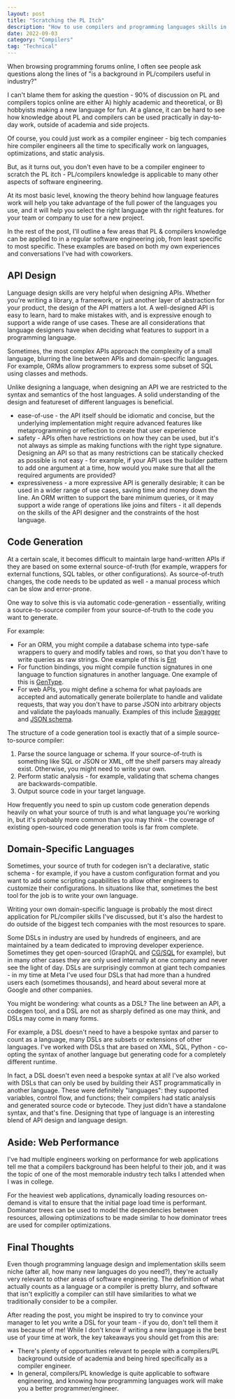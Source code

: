 ```yaml
---
layout: post
title: "Scratching the PL Itch"
description: "How to use compilers and programming languages skills in industry without being a compiler engineer"
date: 2022-09-03
category: "Compilers"
tag: "Technical"
---
```


When browsing programming forums online, I often see people ask questions along the lines of "is a background in PL/compilers useful in industry?"

<!-- more -->

I can't blame them for asking the question - 90% of discussion on PL and compilers topics online are either A) highly academic and theoretical, or B) hobbyists making a new language for fun. At a glance, it can be hard to see how knowledge about PL and compilers can be used practically in day-to-day work, outside of academia and side projects.

Of course, you could just work as a compiler engineer - big tech companies hire compiler engineers all the time to specifically work on languages, optimizations, and static analysis. 

But, as it turns out, you don't even have to be a compiler engineer to scratch the PL itch - PL/compilers knowledge is applicable to many other aspects of software engineering. 

At its most basic level, knowing the theory behind how language features work will help you take advantage of the full power of the languages you use, and it will help you select the right language with thr right features. for your team or company to use for a new project.

In the rest of the post, I'll outline a few areas that PL & compilers knowledge can be applied to in a regular software engineering job, from least specific to most specific. These examples are based on both my own experiences and conversations I've had with coworkers.

## API Design

Language design skills are very helpful when designing APIs. Whether you're writing a library, a framework, or just another layer of abstraction for your product, the design of the API matters a lot. A well-designed API is easy to learn, hard to make mistakes with, and is expressive enough to support a wide range of use cases. These are all considerations that language designers have when deciding what features to support in a programming language.

Sometimes, the most complex APIs approach the complexity of a small language, blurring the line between APIs and domain-specific languages. For example, ORMs allow programmers to express some subset of SQL using classes and methods. 

Unlike designing a language, when designing an API we are restricted to the syntax and semantics of the host languages. A solid understanding of the design and featureset of different languages is beneficial.
- ease-of-use - the API itself should be idiomatic and concise, but the underlying implementation might require advanced features like metaprogramming or reflection to create that user experience
- safety - APIs often have restrictions on how they can be used, but it's not always as simple as making functions with the right type signature. Designing an API so that as many restrictions can be statically checked as possible is not easy - for example, if your API uses the builder pattern to add one argument at a time, how would you make sure that all the required arguments are provided?
- expressiveness - a more expressive API is generally desirable; it can be used in a wider range of use cases, saving time and money down the line. An ORM written to support the bare minimum queries, or it may support a wide range of operations like joins and filters - it all depends on the skills of the API designer and the constraints of the host language.

## Code Generation

At a certain scale, it becomes difficult to maintain large hand-written APIs if they are based on some external source-of-truth (for example, wrappers for external functions, SQL tables, or other configurations). As source-of-truth changes, the code needs to be updated as well - a manual process which can be slow and error-prone. 

One way to solve this is via automatic code-generation - essentially, writing a source-to-source compiler from your source-of-truth to the code you want to generate.

For example:
- For an ORM, you might compile a database schema into type-safe wrappers to query and modify tables and rows, so that you don't have to write queries as raw strings. One example of this is [Ent](https://github.com/ent/ent)
- For function bindings, you might compile function signatures in one language to function signatures in another language. One example of this is [GenType](https://rescript-lang.org/docs/gentype/latest/introduction).
- For web APIs, you might define a schema for what payloads are accepted and automatically generate boilerplate to handle and validate requests, that way you don't have to parse JSON into arbitrary objects and validate the payloads manually. Examples of this include [Swagger](https://swagger.io/) and [JSON schema](https://json-schema.org/).

The structure of a code generation tool is exactly that of a simple source-to-source compiler:
1. Parse the source language or schema. If your source-of-truth is something like SQL or JSON or XML, off the shelf parsers may already exist. Otherwise, you might need to write your own.
2. Perform static analysis - for example, validating that schema changes are backwards-compatible.
3. Output source code in your target language.

How frequently you need to spin up custom code generation depends heavily on what your source of truth is and what language you're working in, but it's probably more common than you may think - the coverage of existing open-sourced code generation tools is far from complete.

## Domain-Specific Languages

Sometimes, your source of truth for codegen isn't a declarative, static schema - for example, if you have a custom configuration format and you want to add some scripting capabilities to allow other engineers to customize their configurations. In situations like that, sometimes the best tool for the job is to write your own language.

Writing your own domain-specific language is probably the most direct application for PL/compiler skills I've discussed, but it's also the hardest to do outside of the biggest tech companies with the most resources to spare. 

Some DSLs in industry are used by hundreds of engineers, and are maintained by a team dedicated to improving developer experience. Sometimes they get open-sourced (GraphQL and [CG/SQL](https://cgsql.dev/) for example), but in many other cases they are only used internally at one company and never see the light of day. DSLs are surprisingly common at giant tech companies - in my time at Meta I've used four DSLs that had more than a hundred users each (sometimes thousands), and heard about several more at Google and other companies.

You might be wondering: what counts as a DSL? The line between an API, a codegen tool, and a DSL are not as sharply defined as one may think, and DSLs may come in many forms.

For example, a DSL doesn't need to have a bespoke syntax and parser to count as a language, many DSLs are subsets or extensions of other languages. I've worked with DSLs that are based on XML, SQL, Python - co-opting the syntax of another language but generating code for a completely different runtime.

In fact, a DSL doesn't even need a bespoke syntax at all! I've also worked with DSLs that can only be used by building their AST programmatically in another language. These were definitely "languages": they supported variables, control flow, and functions; their compilers had static analysis and generated source code or bytecode. They just didn't have a standalone syntax, and that's fine. Designing that type of language is an interesting blend of API design and language design.

## Aside: Web Performance

I've had multiple engineers working on performance for web applications tell me that a compilers background has been helpful to their job, and it was the topic of one of the most memorable industry tech talks I attended when I was in college. 

For the heaviest web applications, dynamically loading resources on-demand is vital to ensure that the initial page load time is performant. Dominator trees can be used to model the dependencies between resources, allowing optimizations to be made similar to how dominator trees are used for compiler optimizations.

## Final Thoughts

Even though programming language design and implementation skills seem niche (after all, how many new languages do you need?), they're actually very relevant to other areas of software engineering. The definition of what actually counts as a language or a compiler is pretty blurry, and software that isn't explicitly a compiler can still have similarities to what we traditionally consider to be a compiler.

After reading the post, you might be inspired to try to convince your manager to let you write a DSL for your team - if you do, don't tell them it was because of me! While I don't know if writing a new language is the best use of your time at work, the key takeaways you should get from this are:
- There's plenty of opportunities relevant to people with a compilers/PL background outside of academia and being hired specifically as a compiler engineer.
- In general, compilers/PL knowledge is quite applicable to software engineering, and knowing how programming languages work will make you a better programmer/engineer.